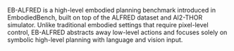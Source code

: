 EB-ALFRED is a high-level embodied planning benchmark introduced in
EmbodiedBench, built on top of the ALFRED dataset and AI2-THOR simulator. Unlike
traditional embodied settings that require pixel-level control, EB-ALFRED
abstracts away low-level actions and focuses solely on symbolic high-level
planning with language and vision input.
